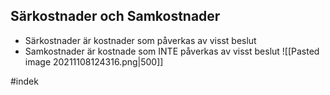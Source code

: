 ## Särkostnader och Samkostnader
- Särkostnader är kostnader som påverkas av visst beslut
- Samkostnader är kostnade som INTE påverkas av visst beslut
![[Pasted image 20211108124316.png|500]]

#indek 